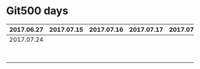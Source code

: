 # Git500 days

|2017.06.27	|2017.07.15|2017.07.16|2017.07.17|2017.07.18|2017.07.19|2017.07.20|2017.07.21|2017.07.22|2017.07.23|
|----|----|----|----|----|----|----|----|----|----|
|2017.07.24|	|	|	|	|	|	|	|	|	|
|	|	|	|	|	|	|	|	|	|	|
|	|	|	|	|	|	|	|	|	|	|
|	|	|	|	|	|	|	|	|	|	|
|	|	|	|	|	|	|	|	|	|	|
|	|	|	|	|	|	|	|	|	|	|
|	|	|	|	|	|	|	|	|	|	|
|	|	|	|	|	|	|	|	|	|	|
|	|	|	|	|	|	|	|	|	|	|


